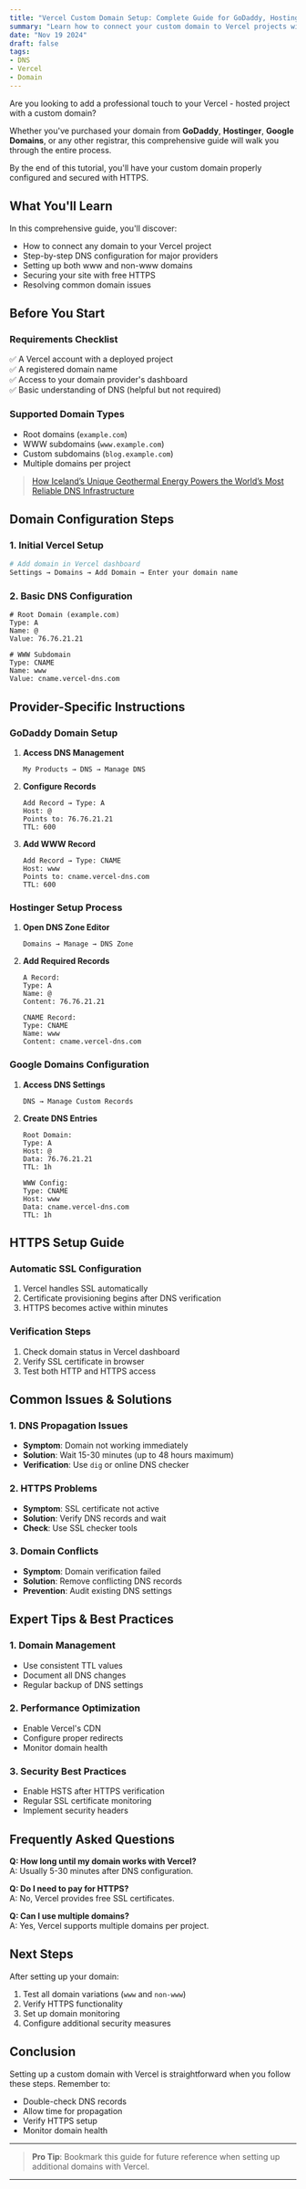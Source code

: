 ```yaml
---
title: "Vercel Custom Domain Setup: Complete Guide for GoDaddy, Hostinger & Google Domains"
summary: "Learn how to connect your custom domain to Vercel projects with step-by-step instructions for GoDaddy, Hostinger, Google Domains, and other providers. Includes HTTPS setup and troubleshooting tips."
date: "Nov 19 2024"
draft: false
tags:
- DNS
- Vercel
- Domain
---
```


Are you looking to add a professional touch to your Vercel - hosted project with a custom domain? 

Whether you've purchased your domain from **GoDaddy**, **Hostinger**, **Google Domains**, or any other registrar, this comprehensive guide will walk you through the entire process. 

By the end of this tutorial, you'll have your custom domain properly configured and secured with HTTPS.

## What You'll Learn

In this comprehensive guide, you'll discover:
- How to connect any domain to your Vercel project
- Step-by-step DNS configuration for major providers
- Setting up both www and non-www domains
- Securing your site with free HTTPS
- Resolving common domain issues

## Before You Start

### Requirements Checklist
✅ A Vercel account with a deployed project  
✅ A registered domain name  
✅ Access to your domain provider's dashboard  
✅ Basic understanding of DNS (helpful but not required)

### Supported Domain Types
- Root domains (`example.com`)
- WWW subdomains (`www.example.com`)
- Custom subdomains (`blog.example.com`)
- Multiple domains per project

> [How Iceland’s Unique Geothermal Energy Powers the World’s Most Reliable DNS Infrastructure](https://exonoob.in/blog/icelands-unique-geothermal-energy-powers-the-worlds-most-reliable-dns-infrastructure/)

## Domain Configuration Steps

### 1. Initial Vercel Setup

```bash
# Add domain in Vercel dashboard
Settings → Domains → Add Domain → Enter your domain name
```

### 2. Basic DNS Configuration

```dns
# Root Domain (example.com)
Type: A
Name: @
Value: 76.76.21.21

# WWW Subdomain
Type: CNAME
Name: www
Value: cname.vercel-dns.com
```

## Provider-Specific Instructions

### GoDaddy Domain Setup

1. **Access DNS Management**
   ```text
   My Products → DNS → Manage DNS
   ```

2. **Configure Records**
   ```text
   Add Record → Type: A
   Host: @
   Points to: 76.76.21.21
   TTL: 600
   ```

3. **Add WWW Record**
   ```text
   Add Record → Type: CNAME
   Host: www
   Points to: cname.vercel-dns.com
   TTL: 600
   ```

### Hostinger Setup Process

1. **Open DNS Zone Editor**
   ```text
   Domains → Manage → DNS Zone
   ```

2. **Add Required Records**
   ```text
   A Record:
   Type: A
   Name: @
   Content: 76.76.21.21

   CNAME Record:
   Type: CNAME
   Name: www
   Content: cname.vercel-dns.com
   ```

### Google Domains Configuration

1. **Access DNS Settings**
   ```text
   DNS → Manage Custom Records
   ```

2. **Create DNS Entries**
   ```text
   Root Domain:
   Type: A
   Host: @
   Data: 76.76.21.21
   TTL: 1h

   WWW Config:
   Type: CNAME
   Host: www
   Data: cname.vercel-dns.com
   TTL: 1h
   ```

## HTTPS Setup Guide

### Automatic SSL Configuration
1. Vercel handles SSL automatically
2. Certificate provisioning begins after DNS verification
3. HTTPS becomes active within minutes

### Verification Steps
1. Check domain status in Vercel dashboard
2. Verify SSL certificate in browser
3. Test both HTTP and HTTPS access

## Common Issues & Solutions

### 1. DNS Propagation Issues
- **Symptom**: Domain not working immediately
- **Solution**: Wait 15-30 minutes (up to 48 hours maximum)
- **Verification**: Use `dig` or online DNS checker

### 2. HTTPS Problems
- **Symptom**: SSL certificate not active
- **Solution**: Verify DNS records and wait
- **Check**: Use SSL checker tools

### 3. Domain Conflicts
- **Symptom**: Domain verification failed
- **Solution**: Remove conflicting DNS records
- **Prevention**: Audit existing DNS settings

## Expert Tips & Best Practices

### 1. Domain Management
- Use consistent TTL values
- Document all DNS changes
- Regular backup of DNS settings

### 2. Performance Optimization
- Enable Vercel's CDN
- Configure proper redirects
- Monitor domain health

### 3. Security Best Practices
- Enable HSTS after HTTPS verification
- Regular SSL certificate monitoring
- Implement security headers

## Frequently Asked Questions

**Q: How long until my domain works with Vercel?**  
A: Usually 5-30 minutes after DNS configuration.

**Q: Do I need to pay for HTTPS?**  
A: No, Vercel provides free SSL certificates.

**Q: Can I use multiple domains?**  
A: Yes, Vercel supports multiple domains per project.

## Next Steps

After setting up your domain:
1. Test all domain variations (`www` and `non-www`)
2. Verify HTTPS functionality
3. Set up domain monitoring
4. Configure additional security measures

## Conclusion

Setting up a custom domain with Vercel is straightforward when you follow these steps. Remember to:
- Double-check DNS records
- Allow time for propagation
- Verify HTTPS setup
- Monitor domain health

---
> **Pro Tip**: Bookmark this guide for future reference when setting up additional domains with Vercel.
---